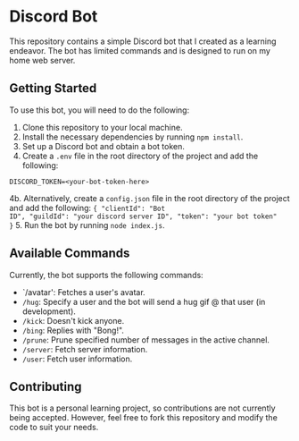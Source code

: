 # Discord Bot

This repository contains a simple Discord bot that I created as a learning endeavor. The bot has limited commands and is designed to run on my home web server.

## Getting Started

To use this bot, you will need to do the following:

1. Clone this repository to your local machine.
2. Install the necessary dependencies by running `npm install`.
3. Set up a Discord bot and obtain a bot token.
4. Create a `.env` file in the root directory of the project and add the following:

  ``DISCORD_TOKEN=<your-bot-token-here>``
  
4b. Alternatively, create a `config.json` file in the root directory of the project and add the following:
<code>{
    "clientId": "Bot ID",
    "guildId": "your discord server ID",
    "token": "your bot token"
      }</code>
5. Run the bot by running `node index.js`.

## Available Commands

Currently, the bot supports the following commands:

- `/avatar': Fetches a user's avatar.
- `/hug`: Specify a user and the bot will send a hug gif @ that user (in development).
- `/kick`: Doesn't kick anyone.
- `/bing`: Replies with "Bong!".
- `/prune`: Prune specified number of messages in the active channel.
- `/server`: Fetch server information.
- `/user`: Fetch user information.


## Contributing

This bot is a personal learning project, so contributions are not currently being accepted. However, feel free to fork this repository and modify the code to suit your needs.
